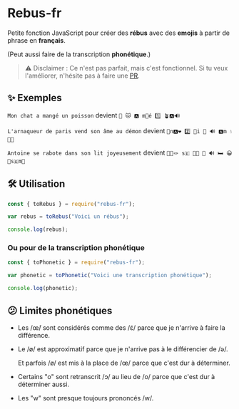 # Rebus-fr

Petite fonction JavaScript pour créer des **rébus** avec des **emojis** à partir de phrase en **français**.

(Peut aussi faire de la transcription **phonétique**.)

> ⚠️ Disclaimer : Ce n'est pas parfait, mais c'est fonctionnel.
> Si tu veux l'améliorer, n'hésite pas à faire une [PR](https://github.com/ptlc8/rebus/pulls).


## ✨ Exemples

`Mon chat a mangé un poisson` devient `🗻 🐱 🅰️ m👼é 1️⃣ 🪴🅰️🔊`

`L'arnaqueur de paris vend son âme au démon` devient `🥓n🅰️❤️ 2️⃣ 🍰i 🍃 🔊 🅰️m 💧 🎲🗻`

`Antoine se rabote dans son lit joyeusement` devient `📅🫵🪢 s🇪 🐀👢 🦷 🔊 🛏️ 😀👀s🇪m📅`


## 🛠️ Utilisation

```js
const { toRebus } = require("rebus-fr");

var rebus = toRebus("Voici un rébus");

console.log(rebus);
```

### Ou pour de la transcription phonétique

```js
const { toPhonetic } = require("rebus-fr");

var phonetic = toPhonetic("Voici une transcription phonétique");

console.log(phonetic);
```


## 😕 Limites phonétiques

- Les /œ̃/ sont considérés comme des /ɛ̃/ parce que je n'arrive à faire la différence.

- Le /ø/ est approximatif parce que je n'arrive pas à le différencier de /ə/.

  Et parfois /ø/ est mis à la place de /œ/ parce que c'est dur à déterminer.

- Certains "o" sont retranscrit /ɔ/ au lieu de /o/ parce que c'est dur à déterminer aussi.

- Les "w" sont presque toujours prononcés /w/.